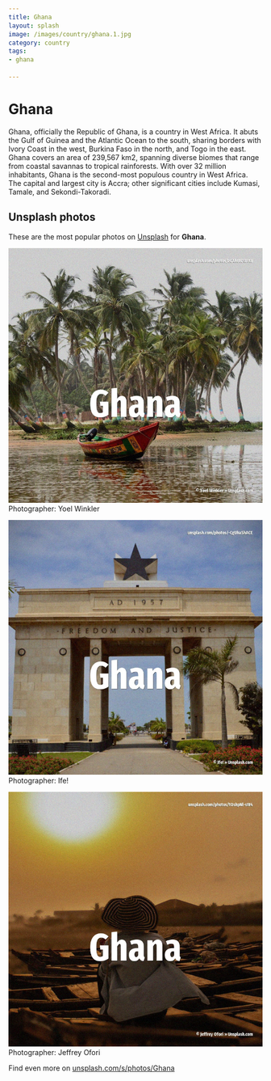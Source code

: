 ```yaml
---
title: Ghana
layout: splash
image: /images/country/ghana.1.jpg
category: country
tags:
- ghana

---
```

# Ghana

Ghana, officially the Republic of Ghana, is a country in West Africa. It abuts the Gulf of Guinea and the Atlantic Ocean to the south, sharing borders with Ivory Coast  in the west, Burkina Faso in the north, and Togo in the east. Ghana covers an area of 239,567 km2, spanning diverse biomes that range from coastal savannas to  tropical rainforests. With over 32 million inhabitants, Ghana is the second-most populous country in West Africa. The capital and largest city is Accra; other significant cities include Kumasi, Tamale, and  Sekondi-Takoradi. 

 
## Unsplash photos
These are the most popular photos on [Unsplash](https://unsplash.com) for **Ghana**.
 
![Ghana](/images/country/ghana.1.jpg)
Photographer:  Yoel Winkler
 
![Ghana](/images/country/ghana.2.jpg)
Photographer:  Ife!
 
![Ghana](/images/country/ghana.3.jpg)
Photographer:  Jeffrey Ofori
 
Find even more on [unsplash.com/s/photos/Ghana](https://unsplash.com/s/photos/Ghana)
 

